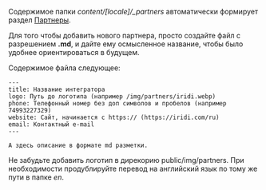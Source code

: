 Содержимое папки *content/[locale]/_partners* автоматически формирует раздел [Партнеры](https://wirenboard.com/ru/pages/partners/).

Для того чтобы добавить нового партнера, просто создайте файл с разрешением **.md**,
и дайте ему осмысленное название, чтобы было удобнее ориентироваться в будущем. 

Содержимое файла следующее:
```
---
title: Название интегратора
logo: Путь до логотипа (например /img/partners/iridi.webp)
phone: Телефонный номер без доп символов и пробелов (например 74993227329)
website: Сайт, начинается с https:// (https://iridi.com/ru)
email: Контактный e-mail
---

А здесь описание в формате md разметки.

```

Не забудьте добавить логотип в дирекорию public/img/partners.
При необходимости продублируйте перевод на английский язык по тому же пути в папке *en*.
